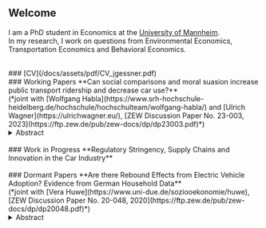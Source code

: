 ## Welcome

I am a PhD student in Economics at the [University of Mannheim](https://www.uni-mannheim.de/gess/).<br/>
In my research, I work on questions from Environmental Economics, Transportation Economics and Behavioral Economics.

<br/>
### [CV](/docs/assets/pdf/CV_jgessner.pdf)
<br/>
### Working Papers
**Can social comparisons and moral suasion increase public transport ridership and decrease car use?** <br/> (*joint with [Wolfgang Habla](https://www.srh-hochschule-heidelberg.de/hochschule/hochschulteam/wolfgang-habla/) and [Ulrich Wagner](https://ulrichwagner.eu/), [ZEW Discussion Paper No. 23-003, 2023](https://ftp.zew.de/pub/zew-docs/dp/dp23003.pdf)*)
<details>
  <summary>Abstract</summary>
Under pressure to reduce corporate CO2 emissions, companies are beginning to replace subsidized company car schemes with so-called mobility budgets that employees can spend on leisure and commuting trips, using a broad range of transport modes. Given their novelty, little is known about how mobility budgets should be designed to encourage sustainable choices. Since prices play a limited role in this subsidized setting, our study focuses on behavioral interventions. In a field experiment with 341 employees of a large German company, we test whether social comparisons, either in isolation or in combination with a climate-related moral appeal, can change the use of public and car-related transportation. We find strong evidence for a reduction in car-related mobility in response to the combined treatment, which is driven by taxi and ride-sharing services. This is accompanied by substitution towards micromobility, i.e., transport modes such as shared e-scooters or bikes, but not towards public transport. We do not find any effects of the social comparison alone. Our results demonstrate that small, norm-based nudges can change transportation behavior, albeit for a limited time. 
</details>
<br/>
### Work in Progress
**Regulatory Stringency, Supply Chains and Innovation in the Car Industry** <br/>
<br/>
### Dormant Papers
**Are there Rebound Effects from Electric Vehicle Adoption? Evidence from German Household Data** <br/> (*joint with [Vera Huwe](https://www.uni-due.de/soziooekonomie/huwe), [ZEW Discussion Paper No. 20-048, 2020](https://ftp.zew.de/pub/zew-docs/dp/dp20048.pdf)*)
<details>
  <summary>Abstract</summary>
    We analyze rebound effects of electric vehicle adoption on both the extensive (vehicle ownership) and the intensive (vehicle mileage) margin using cross-sectional household level data on vehilce ownership and use from Germany. For the identification of changes in the number of cars owned after electric vehicle adoption, we predict counterfactual car ownership using a supervised learning approach. We then investigate the effect of electric vehicle adoption on household mileage based on a matching of households owning electric vehicles to similar owners of conventional cars. We cannot verify a significant increase in the number of cars owned for households with one electric and one conventional vehicle. However, electric vehicle ownership is associated with a significant reduction in annual mileage of -23 % of the sample mean. For the selection of covariates for matching, we contrast an ad hoc variable selection with a data-driven variable selection method (double LASSO). Here, we find that the data-driven variable selection changes the magnitude of the estimation results substantially.
</details>
      
